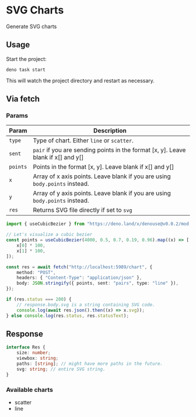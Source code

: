 # SVG Charts

Generate SVG charts

## Usage

Start the project:

```
deno task start
```

This will watch the project directory and restart as necessary.

## Via fetch

### Params

| Param    | Description                                                                       |
| -------- | --------------------------------------------------------------------------------- |
| `type`   | Type of chart. Either `line` or `scatter`.                                        |
| `sent`   | `pair` if you are sending points in the format [x, y]. Leave blank if x[] and y[] |
| `points` | Points in the format [x, y]. Leave blank if x[] and y[]                           |
| `x`      | Array of x axis points. Leave blank if you are using `body.points` instead.       |
| `y`      | Array of y axis points. Leave blank if you are using `body.points` instead.       |
| `res`    | Returns SVG file directly if set to `svg`                                         |

```ts
import { useCubicBezier } from "https://deno.land/x/denouse@v0.0.2/mod.ts";

// Let's visualize a cubic bezier
const points = useCubicBezier(4000, 0.5, 0.7, 0.19, 0.96).map((x) => [
    x[0] * 100,
    x[1] * 100,
]);

const res = await fetch("http://localhost:5989/chart", {
    method: "POST",
    headers: { "Content-Type": "application/json" },
    body: JSON.stringify({ points, sent: "pairs", type: "line" }),
});

if (res.status === 200) {
    // response.body.svg is a string containing SVG code.
    console.log(await res.json().then((x) => x.svg));
} else console.log(res.status, res.statusText);
```

## Response

```ts
interface Res {
    size: number;
    viewbox: string;
    paths: [string]; // might have more paths in the future.
    svg: string; // entire SVG string.
}
```

### Available charts

-   scatter
-   line
